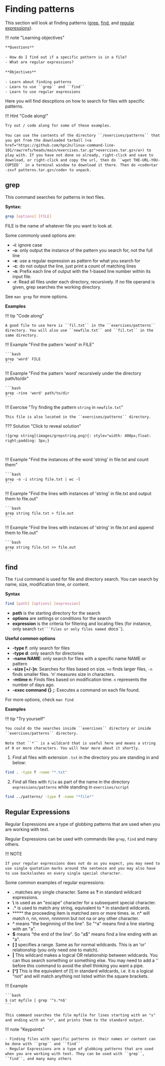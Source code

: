 # Finding patterns

This section will look at finding patterns ([grep](#grep), [find](#find), and [regular expressions](#regular__expressions)).  

!!! note "Learning objectives"

    **Questions** 

    - How do I find out if a specific pattern is in a file?
    - What are regular expressions?

    **Objectives** 

    - Learn about finding patterns
    - Learn to use ``grep`` and ``find``
    - Learn to use regular expressions

Here you will find descptions on how to search for files with specific patterns. 

!!! Hint "Code along!" 

    Try out / code along for some of these examples. 

    You can use the contents of the directory ``/exercises/patterns`` that you got from the downloaded tarball (<a href="https://github.com/hpc2n/linux-command-line-101/raw/refs/heads/main/exercises.tar.gz">exercises.tar.gz</a>) to play with. If you have not done so already, right-click and save to download, or right-click and copy the url, then do ``wget THE-URL-YOU-COPIED`` in a terminal window to download it there. Then do <code>tar -zxvf patterns.tar.gz</code> to unpack.  

## grep 

This command searches for patterns in text files. 

**Syntax:** 

```bash
grep [options] [FILE]
```

FILE is the name of whatever file you want to look at. 

Some commonly used options are: 

- **-i**: ignore case
- **-o**: only output the instance of the pattern you search for, not the full line 
- **-e**: use a regular expression as pattern for what you search for
- **-c**: do not output the line, just print a count of matching lines 
- **-n**: Prefix  each  line of output with the 1-based line number within its input file.
- **-r**: Read  all  files  under  each  directory, recursively. If no file operand is given, grep searches the working directory. 

See ``man grep`` for more options. 

**Examples** 

!!! tip "Code along"

    A good file to use here is ``fil.txt`` in the ``exercises/patterns`` directory. You will also use ``newfile.txt`` and ``fil.txt`` in the same directory. 

!!! Example "Find the pattern 'word' in FILE"

    ```bash
    grep 'word' FILE
    ```

!!! Example "Find the pattern 'word' recursively under the directory path/to/dir" 

    ```bash
    grep -rine 'word' path/to/dir
    ```

!!! Exercise "Try finding the pattern ``string`` in ``newfile.txt``"

    This file is also located in the ``exercises/patterns`` directory. 

??? Solution "Click to reveal solution"

    ![grep string](images/grepstring.png){: style="width: 400px;float: right;padding: 3px;}
<br>
     
!!! Example "Find the instances of the word 'string' in file.txt and count them"

    ```bash
    grep -o -i string file.txt | wc -l
    ```

!!! Example "Find the lines with instances of 'string' in file.txt and output them to file.out"

    ```bash
    grep string file.txt > file.out
    ```

!!! Example "Find the lines with instances of 'string' in file.txt and append them to file.out"

    ```bash
    grep string file.txt >> file.out
    ```

## find 

The ``find`` command is used for file and directory search. You can search by name, size, modification time, or content. 

**Syntax**

```bash
find [path] [options] [expression]
```

- **path** is the starting directory for the search
- **options** are settings or conditions for the search
- **expression** is the criteria for filtering and locating files (for instance, only search ``txt```files or only files named ``docs``). 

**Useful common options**

- **-type f**: only search for files
- **-type d**: only search for directories
- **-name NAME**: only search for files with a specific name NAME or pattern
- **-size [+/-]n**: Searches for files based on size. `+n` finds larger files, `-n` finds smaller files. ‘n‘ measures size in characters.
- **-mtime n**: Finds files based on modification time. `n` represents the number of days ago.
- **-exec command {} \;**: Executes a command on each file found. 
 
For more options, check ``man find``

**Examples**

!!! tip "Try yourself"

    You could do the searches inside ``exercises`` directory or inside ``exercises/patterns`` directory. 

    Note that ``*`` is a wildcard that is useful here and means a string of 0 or more characters. You will hear more about it shortly. 

1. Find all files with extension ``.txt`` in the directory you are standing in and below: 

```bash
find . -type f -name "*.txt"
```
2. Find all files with ``file`` as part of the name in the directory ``expressions/patterns`` while standing in ``exercises/script``

```bash
find ../patterns/ -type f -name "*file*"
```

## Regular Expressions

Regular Expressions are a type of globbing patterns that are used when you are working with text. 

Regular Expressions can be used with commands like ``grep``, ``find`` and many others. 

!!! NOTE

    If your regular expressions does not do as you expect, you may need to use single quotation marks around the sentence and you may also have to use backslashes on every single special character.

Some common examples of regular expressions: 

- **.** matches any single character. Same as **?** in standard wildcard expressions. 
- **\\** is used as an "escape" character for a subsequent special character. 
- **.*** is used to match any string, equivalent to * in standard wildcards.
- ***** the proceeding item is matched zero or more times. ie. n* will match n, nn, nnnn, nnnnnnn but not na or any other character.
- **^** means "the beginning of the line". So "^a" means find a line starting with an "a".
- **\$** means "the end of the line". So "a$" means find a line ending with an "a".
- **[ ]** specifies a range. Same as for normal wildcards. This is an 'or' relationship (you only need one to match).
- **|** This wildcard makes a logical OR relationship between wildcards. You can thus search something or something else. You may need to add a '\' before this command to avoid the shell thinking you want a pipe. 
- **[^]** This is the equivalent of [!] in standard wildcards, i.e. it is a logical “not” and will match anything not listed within the square brackets. 

!!! Example 

    ```bash
    $ cat myfile | grep '^s.*n$'
    ```

    This command searches the file myfile for lines starting with an "s" and ending with an "n", and prints them to the standard output. 

!!! note "Keypoints" 

    - Finding files with specific patterns in their names or content can be done with ``grep`` and ``find``
    - Regular Expressions are a type of globbing patterns that are used when you are working with text. They can be used with ``grep``, ``find``, and many many others 


